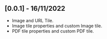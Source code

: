 ## [0.0.1] - 16/11/2022
* Image and URL Tile.
* Image tile properties and custom Image tile.
* PDF tile properties and custom PDF tile.